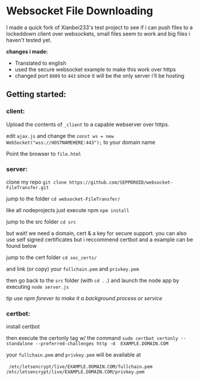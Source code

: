# Websocket File Downloading

I made a quick fork of Xianbei233's test project to see if i can push files to a lockeddown client over websockets, small files seem to work and big files i haven't tested yet. 

**changes i made:**

- Translated to english
- used the secure websocket example to make this work over https
- changed port `8989` to `443` since it will be the only server i'll be hosting

## Getting started:

### client:

Upload the contents of `_client` to a capable webserver over https. 

edit `ajax.js` and change the `const ws = new WebSocket("wss://HOSTNAMEHERE:443");`
to your domain name

Point the browser to `file.html`

### server:
clone my repo 
`git clone https://github.com/SEPPDROID/websocket-FileTransfer.git`

jump to the folder
`cd websocket-FileTransfer/`

like all nodeprojects just execute npm
`npm install`

jump to the src folder
`cd src`

but wait! we need a domain, cert & a key for secure support. 
you can also use self signed certificates but i reccommend certbot and a example can be found below

jump to the cert folder
`cd sec_certs/`

and link (or copy) your `fullchain.pem` and `privkey.pem`

then go back to the `src` folder (with `cd ..`) and launch the node app by executing
`node server.js`

*tip use npm forever to make it a background process or service*
### certbot:
install certbot

then execute the certonly tag w/ the command 
`sudo certbot certonly --standalone --preferred-challenges http -d  EXAMPLE.DOMAIN.COM`

your `fullchain.pem` and `privkey.pem` will be available at

` /etc/letsencrypt/live/EXAMPLE.DOMAIN.COM/fullchain.pem`
` /etc/letsencrypt/live/EXAMPLE.DOMAIN.COM/privkey.pem`

